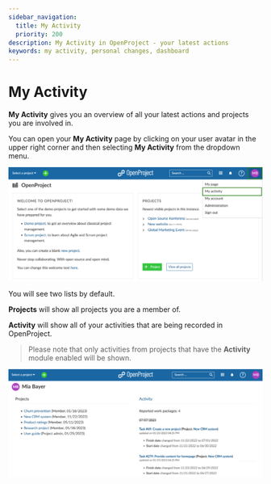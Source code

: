 ```yaml
---
sidebar_navigation:
  title: My Activity
  priority: 200
description: My Activity in OpenProject - your latest actions
keywords: my activity, personal changes, dashboard
---
```


# My Activity

**My Activity** gives you an overview of all your latest actions and projects you are involved in. 

You can open your **My Activity** page by clicking on your user avatar in the upper right corner and then selecting **My Activity** from the dropdown menu.

![Navigate to My Activity Page](openproject_select_my_actvity.png)

You will see two lists by default. 

**Projects** will show all projects you are a member of. 

**Activity** will show all of your activities that are being recorded in OpenProject. 

>Please note that only activities from projects that have the **Activity** module enabled will be shown.

![My activity page](openproject_my_activity_overview.png)



